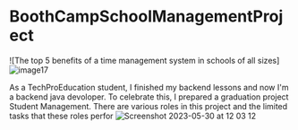 # BoothCampSchoolManagementProject
![The top 5 benefits of a time management system in schools of all sizes]
![image17](https://github.com/akkaya64/BoothCampSchoolManagementProject/assets/97364039/4b0205e1-aff5-47cf-b975-f0962198ddff)


As a TechProEducation student, I finished my backend lessons and now I'm a backend java devoloper. To celebrate this, I prepared a graduation project Student Management. There are various roles in this project and the limited tasks that these roles perfor
![Screenshot 2023-05-30 at 12 03 12](https://github.com/akkaya64/BoothCampSchoolManagementProject/assets/97364039/36cb3e6a-2912-4920-89d4-be864dfdc75e)
